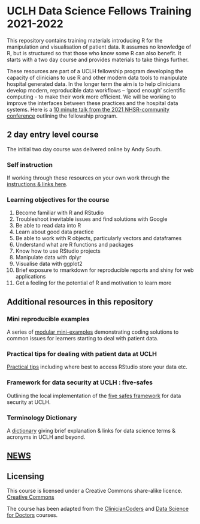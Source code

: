 # UCLH Data Science Fellows Training 2021-2022

This repository contains training materials introducing R for the manipulation and visualisation of patient data. It assumes no knowledge of R, but is structured so that those who know some R can also benefit. It starts with a two day course and provides materials to take things further. 

These resources are part of a UCLH fellowship program developing the capacity of clinicians to use R and other modern data tools to manipulate hospital generated data. In the longer term the aim is to help clinicians develop modern, reproducible data workflows – ‘good enough’ scientific computing - to make their work more efficient. We will be working to improve the interfaces between these practices and the hospital data systems. Here is a [10 minute talk from the 2021 NHSR-community conference](https://youtu.be/R7uDB9iqlZY?t=19480) outlining the fellowship program.

## 2 day entry level course

The initial two day course was delivered online by Andy South. 

### Self instruction

If working through these resources on your own work through the [instructions & links here](https://github.com/uclh-criu/learning-datascience/blob/master/instructions/03-instructions-if-self-guided.md).

### Learning objectives for the course

1. Become familiar with R and RStudio
1. Troubleshoot inevitable issues and find solutions with Google 
1. Be able to read data into R
1. Learn about good data practice
1. Be able to work with R objects, particularly vectors and dataframes
1. Understand what are R functions and packages
1. Know how to use RStudio projects
1. Manipulate data with dplyr
1. Visualise data with ggplot2
1. Brief exposure to rmarkdown for reproducible reports and shiny for web applications 
1. Get a feeling for the potential of R and motivation to learn more

## Additional resources in this repository

### Mini reproducible examples

A series of [modular mini-examples](https://github.com/uclh-criu/learning-datascience/blob/master/examples-mini/_readme-examples-mini.md) demonstrating coding solutions to common issues for learners starting to deal with patient data.

### Practical tips for dealing with patient data at UCLH

[Practical tips](https://github.com/uclh-criu/learning-datascience/blob/master/guides/uclh-data-fellows-practical-tips.md) including where best to access RStudio store your data etc.

### Framework for data security at UCLH : five-safes

Outlining the local implementation of the [five safes framework](https://github.com/uclh-criu/learning-datascience/blob/master/guides/access-to-health-data-uclh.md) for data security at UCLH. 

### Terminology Dictionary

A [dictionary](https://github.com/uclh-criu/learning-datascience/blob/master/guides/terminology-dictionary-health-data-uclh.md) giving brief explanation & links for data science terms & acronyms in UCLH and beyond.

## [NEWS](https://github.com/uclh-criu/learning-datascience/blob/master/NEWS.md) 

## Licensing
This course is licensed under a Creative Commons share-alike licence. 
[Creative Commons](https://creativecommons.org/licenses/by-sa/4.0/)

The course has been adapted from the [ClinicianCoders](https://github.com/datascibc/ClinicianCoders) and [Data Science for Doctors](https://github.com/datascibc/Data-Science-for-Docs) courses.



